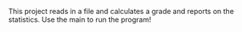 This project reads in a file and calculates a grade and reports on the statistics. Use the main to run the program!
